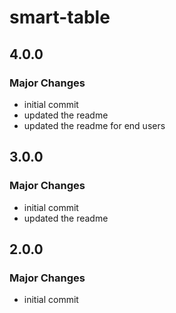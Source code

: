 # smart-table

## 4.0.0

### Major Changes

- initial commit
- updated the readme
- updated the readme for end users

## 3.0.0

### Major Changes

- initial commit
- updated the readme

## 2.0.0

### Major Changes

- initial commit
